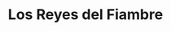 ---
title: "Los Reyes del Fiambre"
url: /cipolletti/los-reyes-del-fiambre-hipolito-yrigoyen/
shop: comodidad
---